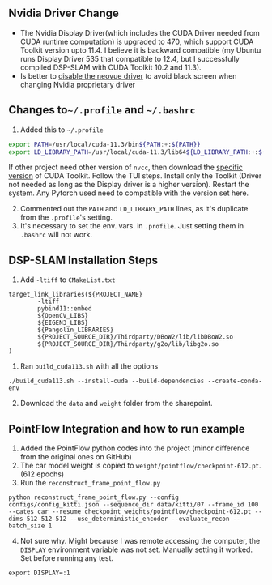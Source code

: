 ## Nvidia Driver Change
- The Nvidia Display Driver(which includes the CUDA Driver needed from CUDA runtime computation) is upgraded to 470, which support CUDA Toolkit version upto 11.4. I believe it is backward compatible (my Ubuntu runs Display Driver 535 that compatible to 12.4, but I successfully compiled DSP-SLAM with CUDA Toolkit 10.2 and 11.3).
- Is better to [disable the neovue driver](https://askubuntu.com/questions/841876/how-to-disable-nouveau-kernel-driver) to avoid black screen when changing Nvidia proprietary driver

## Changes to`~/.profile` and  `~/.bashrc`
1. Added this to `~/.profile` 
```bash
export PATH=/usr/local/cuda-11.3/bin${PATH:+:${PATH}}
export LD_LIBRARY_PATH=/usr/local/cuda-11.3/lib64${LD_LIBRARY_PATH:+:${LD_LIBRARY_PATH}}
```
If other project need other version of `nvcc`, then download the [specific version](https://developer.nvidia.com/cuda-toolkit-archive) of CUDA Toolkit. Follow the TUI steps. Install only the Toolkit (Driver not needed as long as the Display driver is a higher version). Restart the system. Any Pytorch used need to compatible with the version set here.

2. Commented out the `PATH` and `LD_LIBRARY_PATH` lines, as it's duplicate from the `.profile`'s setting.
3. It's necessary to set the env. vars. in `.profile`. Just setting them in `.bashrc` will not work.

## DSP-SLAM Installation Steps
1. Add `-ltiff` to `CMakeList.txt`
```
target_link_libraries(${PROJECT_NAME}
        -ltiff
        pybind11::embed
        ${OpenCV_LIBS}
        ${EIGEN3_LIBS}
        ${Pangolin_LIBRARIES}
        ${PROJECT_SOURCE_DIR}/Thirdparty/DBoW2/lib/libDBoW2.so
        ${PROJECT_SOURCE_DIR}/Thirdparty/g2o/lib/libg2o.so
)
```
1. Ran `build_cuda113.sh` with all the options
```
./build_cuda113.sh --install-cuda --build-dependencies --create-conda-env
```
2. Download the `data` and `weight` folder from the sharepoint.

## PointFlow Integration and how to run example
1. Added the PointFlow python codes into the project (minor difference from the original ones on GitHub)
2. The car model weight is copied to `weight/pointflow/checkpoint-612.pt`. (612 epochs)
3. Run the `reconstruct_frame_point_flow.py`
```
python reconstruct_frame_point_flow.py --config configs/config_kitti.json --sequence_dir data/kitti/07 --frame_id 100 --cates car --resume_checkpoint weights/pointflow/checkpoint-612.pt --dims 512-512-512 --use_deterministic_encoder --evaluate_recon --batch_size 1
```
4. Not sure why. Might because I was remote accessing the computer, the `DISPLAY` environment variable was not set. Manually setting it worked. Set before running any test.
```
export DISPLAY=:1
```
